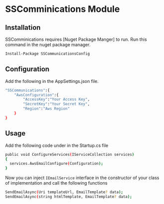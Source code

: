 # SSComminications Module 

## Installation

SSComminications requires [Nuget Package Manger]  to run.
Run this command in the nuget package manager.

```sh
Install-Package SSCommunicationsConfig
```
## Configuration
Add the following in the AppSettings.json file.

```sh
"SSCommunications":{
    "AwsConfiguration":{
        "AccessKey":"Your Access Key",
        "SecretKey":"Your Secret Key",
        "Region":"Aws Region"
    }
}
```
## Usage

Add the following code under in the Startup.cs file
```sh
public void ConfigureServices(IServiceCollection services)
{
  services.AwsEmailConfigure(Configuration);
}
```
Now you can inject `IEmailService` interface in the constructor of your class of implementation and call the following functions 

```sh
SendEmailAsync(Uri templateUrl, EmailTemplate? data);
SendEmailAsync(string htmlTemplate, EmailTemplate? data);
```

